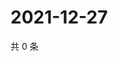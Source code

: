 # 2021-12-27

共 0 条

<!-- BEGIN WEIBO -->
<!-- 最后更新时间 Mon Dec 27 2021 08:41:50 GMT+0800 (China Standard Time) -->

<!-- END WEIBO -->
